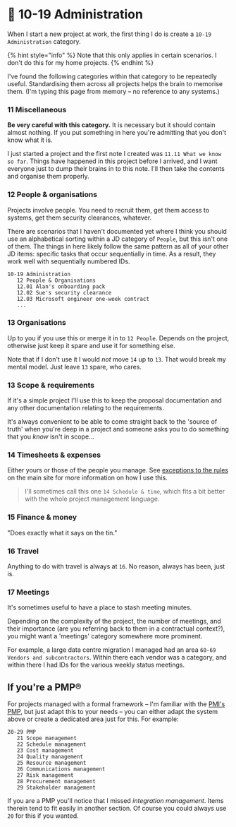 # 🚧 10-19 Administration

When I start a new project at work, the first thing I do is create a `10-19 Administration` category.

{% hint style="info" %}
Note that this only applies in certain scenarios. I don't do this for my home projects.
{% endhint %}

I've found the following categories within that category to be repeatedly useful. Standardising them across all projects helps the brain to memorise them. \(I'm typing this page from memory – no reference to any systems.\)

### 11  Miscellaneous

**Be very careful with this category.** It is necessary but it should contain almost nothing. If you put something in here you're admitting that you don't know what it is.

I just started a project and the first note I created was `11.11 What we know so far`. Things have happened in this project before I arrived, and I want everyone just to dump their brains in to this note. I'll then take the contents and organise them properly.

### 12 People & organisations

Projects involve people. You need to recruit them, get them access to systems, get them security clearances, whatever.

There are scenarios that I haven't documented yet where I think you should use an alphabetical sorting within a JD category of `People`, but this isn't one of them. The things in here likely follow the same pattern as all of your other JD items: specific tasks that occur sequentially in time. As a result, they work well with sequentially numbered IDs.

```text
10-19 Administration
   12 People & Organisations
   12.01 Alan's onboarding pack
   12.02 Sue's security clearance
   12.03 Microsoft engineer one-week contract
   ...
```

### 13 Organisations

Up to you if you use this or merge it in to `12 People`. Depends on the project, otherwise just keep it spare and use it for something else.

Note that if I don't use it I would _not_ move `14` up to `13`. That would break my mental model. Just leave `13` spare, who cares.

### 13 Scope & requirements

If it's a simple project I'll use this to keep the proposal documentation and any other documentation relating to the requirements.

It's always convenient to be able to come straight back to the 'source of truth' when you're deep in a project and someone asks you to do something that you _know_ isn't in scope...

### 14 Timesheets & expenses

Either yours or those of the people you manage. See [exceptions to the rules](https://johnnydecimal.com/concepts/exceptions-to-the-rules/) on the main site for more information on how I use this.

> I'll sometimes call this one `14 Schedule & time`, which fits a bit better with the whole project management language.

### 15 Finance & money

"Does exactly what it says on the tin."

### 16 Travel

Anything to do with travel is always at `16`. No reason, always has been, just is.

### 17 Meetings

It's sometimes useful to have a place to stash meeting minutes.

Depending on the complexity of the project, the number of meetings, and their importance \(are you referring back to them in a contractual context?\), you might want a 'meetings' category somewhere more prominent.

For example, a large data centre migration I managed had an area `60-69 Vendors and subcontractors`. Within there each vendor was a category, and within there I had IDs for the various weekly status meetings. 

## If you're a PMP®

For projects managed with a formal framework – I'm familiar with the [PMI's PMP](https://www.pmi.org/certifications/types/project-management-pmp), but just adapt this to your needs – you can either adapt the system above or create a dedicated area just for this. For example:

```text
20-29 PMP
   21 Scope management
   22 Schedule management
   23 Cost management
   24 Quality management
   25 Resource management
   26 Communications management
   27 Risk management
   28 Procurement management
   29 Stakeholder management
```

If you are a PMP you'll notice that I missed _integration management_. Items therein tend to fit easily in another section. Of course you could always use `20` for this if you wanted.


